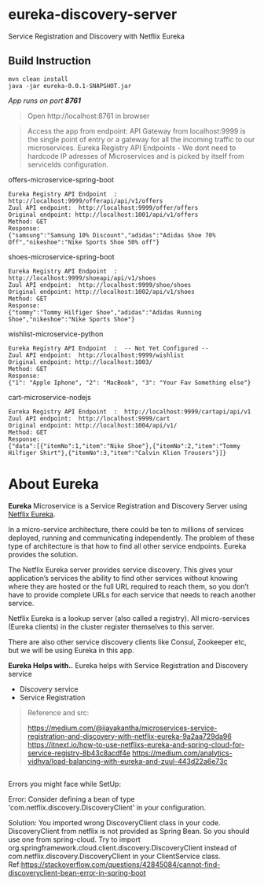 # eureka-discovery-server
Service Registration and Discovery with Netflix Eureka


## Build Instruction
```
mvn clean install
java -jar eureka-0.0.1-SNAPSHOT.jar

```
*App runs on port **8761***


> Open http://localhost:8761 in browser
> 


> Access the app from endpoint:
> API Gateway from localhost:9999 is the  single point of entry or a gateway for all the incoming traffic to our microservices.
> Eureka Registry API Endpoints - We dont need to hardcode IP adresses of Microservices and is picked by itself from serviceIds configuration.

offers-microservice-spring-boot 
```
Eureka Registry API Endpoint  :  http://localhost:9999/offerapi/api/v1/offers
Zuul API endpoint:  http://localhost:9999/offer/offers
Original endpoint: http://localhost:1001/api/v1/offers
Method: GET
Response:
{"samsung":"Samsung 10% Discount","adidas":"Adidas Shoe 70% Off","nikeshoe":"Nike Sports Shoe 50% off"}
```
shoes-microservice-spring-boot 
```
Eureka Registry API Endpoint  :  http://localhost:9999/shoeapi/api/v1/shoes
Zuul API endpoint:  http://localhost:9999/shoe/shoes
Original endpoint: http://localhost:1002/api/v1/shoes
Method: GET
Response:
{"tommy":"Tommy Hilfiger Shoe","adidas":"Adidas Running Shoe","nikeshoe":"Nike Sports Shoe"}
```
wishlist-microservice-python
```
Eureka Registry API Endpoint  :  -- Not Yet Configured --
Zuul API endpoint:  http://localhost:9999/wishlist
Original endpoint: http://localhost:1003/
Method: GET
Response:
{"1": "Apple Iphone", "2": "MacBook", "3": "Your Fav Something else"}
```
cart-microservice-nodejs 
```
Eureka Registry API Endpoint  :  http://localhost:9999/cartapi/api/v1
Zuul API endpoint:  http://localhost:9999/cart
Original endpoint: http://localhost:1004/api/v1/
Method: GET
Response:
{"data":[{"itemNo":1,"item":"Nike Shoe"},{"itemNo":2,"item":"Tommy Hilfiger Shirt"},{"itemNo":3,"item":"Calvin Klien Trousers"}]}
```
##
##
##

# About Eureka

**Eureka** Microservice is a Service Registration and Discovery Server using [Netflix Eureka](https://github.com/Netflix/eureka).

In a micro-service architecture, there could be ten to millions of services deployed, running and communicating independently. The problem of these type of architecture is that how to find all other service endpoints. Eureka provides the solution.

The Netflix Eureka server provides service discovery. This gives your application’s services the ability to find other services without knowing where they are hosted or the full URL required to reach them, so you don’t have to provide complete URLs for each service that needs to reach another service.

Netflix Eureka is a lookup server (also called a registry). All micro-services (Eureka clients) in the cluster register themselves to this server. 

There are also other service discovery clients like Consul, Zookeeper etc, but we will be using Eureka in this app. 



**Eureka Helps with..**
Eureka helps with Service Registration and Discovery service
 - Discovery service
 - Service Registration
 
  



> Reference and src:
> 
>https://medium.com/@ijayakantha/microservices-service-registration-and-discovery-with-netflix-eureka-9a2aa729da96
>https://itnext.io/how-to-use-netflixs-eureka-and-spring-cloud-for-service-registry-8b43c8acdf4e
>https://medium.com/analytics-vidhya/load-balancing-with-eureka-and-zuul-443d22a6e73c




##

Errors you might face while SetUp:

Error:
Consider defining a bean of type 'com.netflix.discovery.DiscoveryClient' in your configuration.

Solution:
You imported wrong DiscoveryClient class in your code. DiscoveryClient from netflix is not provided as Spring Bean. So you should use one from spring-cloud.
Try to import org.springframework.cloud.client.discovery.DiscoveryClient instead of com.netflix.discovery.DiscoveryClient in your ClientService class.
Ref:https://stackoverflow.com/questions/42845084/cannot-find-discoveryclient-bean-error-in-spring-boot


##
